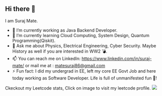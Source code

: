 ## Hi there 👋

I am Suraj Mate.

- 🔭 I’m currently working as Java Backend Developer.
- 🌱 I’m currently learning Cloud Computing, System Design, Quantum Programming(Qiskit).
- 💬 Ask me about Physics, Electrical Engineering, Cyber Security. Maybe History as well if you are interested in WW2 💣.
- 📫 You can reach me on LinkedIn: https://www.linkedin.com/in/suraj-mate/ or mail me at : matesuraj86@gmail.com
- ⚡ Fun fact: I did my undergrad in EE, left my core EE Govt Job and here today working as Software Developer. Life is full of unmanifested fun 🤡!
 

Ckeckout my Leetcode stats, Click on image to visit my leetcode profile.
[![](https://leetcard.jacoblin.cool/2_6_j_k_m_9_3?ext=contest)](https://leetcode.com/2_6_j_k_m_9_3)

